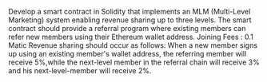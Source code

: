 Develop a smart contract in Solidity that implements an MLM (Multi-Level Marketing) system enabling revenue sharing up to three levels. The smart contract should provide a referral program where existing members can refer new members using their Ethereum wallet address.
Joining Fees : 0.1 Matic
Revenue sharing should occur as follows: When a new member signs up using an existing member's wallet address, the referring member will receive 5%,while the next-level member in the referral chain will receive 3% and his next-level-member will receive 2%.

